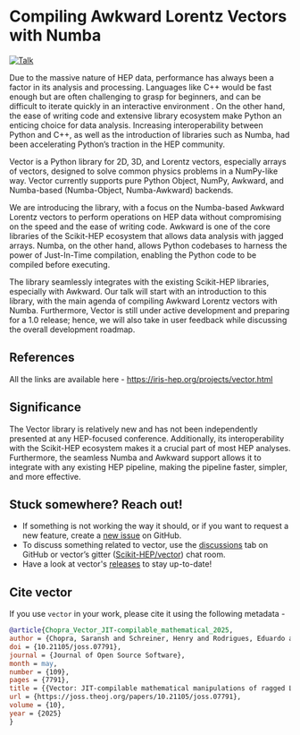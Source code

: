 # Compiling Awkward Lorentz Vectors with Numba

[![Talk](https://img.shields.io/badge/ACAT22-poster-blue?logo=github&logoColor=white&color=blue)](https://indi.to/zTs5b)

Due to the massive nature of HEP data, performance has always been a factor in its analysis and processing.
Languages like C++ would be fast enough but are often challenging to grasp for beginners, and can be difficult
to iterate quickly in an interactive environment . On the other hand, the ease of writing code and extensive
library ecosystem make Python an enticing choice for data analysis. Increasing interoperability between
Python and C++, as well as the introduction of libraries such as Numba, had been accelerating Python’s
traction in the HEP community.

Vector is a Python library for 2D, 3D, and Lorentz vectors, especially arrays of vectors, designed to solve
common physics problems in a NumPy-like way. Vector currently supports pure Python Object, NumPy,
Awkward, and Numba-based (Numba-Object, Numba-Awkward) backends.

We are introducing the library, with a focus on the Numba-based Awkward Lorentz vectors to perform operations
on HEP data without compromising on the speed and the ease of writing code. Awkward is one of the
core libraries of the Scikit-HEP ecosystem that allows data analysis with jagged arrays. Numba, on the other
hand, allows Python codebases to harness the power of Just-In-Time compilation, enabling the Python code
to be compiled before executing.

The library seamlessly integrates with the existing Scikit-HEP libraries, especially with Awkward. Our talk
will start with an introduction to this library, with the main agenda of compiling Awkward Lorentz vectors
with Numba. Furthermore, Vector is still under active development and preparing for a 1.0 release; hence, we
will also take in user feedback while discussing the overall development roadmap.

## References

All the links are available here - https://iris-hep.org/projects/vector.html

## Significance

The Vector library is relatively new and has not been independently presented at any HEP-focused conference.
Additionally, its interoperability with the Scikit-HEP ecosystem makes it a crucial part of most HEP analyses.
Furthermore, the seamless Numba and Awkward support allows it to integrate with any existing HEP pipeline,
making the pipeline faster, simpler, and more effective.

## Stuck somewhere? Reach out!

- If something is not working the way it should, or if you want to request a new feature, create a [new issue](https://github.com/scikit-hep/vector/issues) on GitHub.
- To discuss something related to vector, use the [discussions](https://github.com/scikit-hep/vector/discussions/) tab on GitHub or vector’s gitter ([Scikit-HEP/vector](https://gitter.im/Scikit-HEP/vector)) chat room.
- Have a look at vector's [releases](https://github.com/scikit-hep/vector/releases) to stay up-to-date!

## Cite vector

If you use `vector` in your work, please cite it using the following metadata -

```bib
@article{Chopra_Vector_JIT-compilable_mathematical_2025,
author = {Chopra, Saransh and Schreiner, Henry and Rodrigues, Eduardo and Eschle, Jonas and Pivarski, Jim},
doi = {10.21105/joss.07791},
journal = {Journal of Open Source Software},
month = may,
number = {109},
pages = {7791},
title = {{Vector: JIT-compilable mathematical manipulations of ragged Lorentz vectors}},
url = {https://joss.theoj.org/papers/10.21105/joss.07791},
volume = {10},
year = {2025}
}
```
